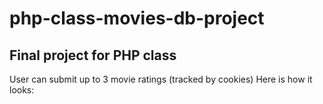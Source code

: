 # php-class-movies-db-project
 <h2>Final project for PHP class</h2>

User can submit up to 3 movie ratings (tracked by cookies)
Here is how it looks:
